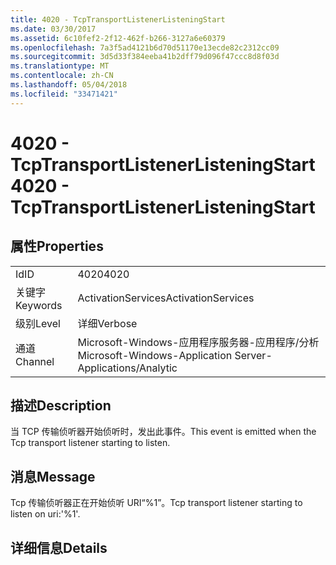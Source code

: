 ```yaml
---
title: 4020 - TcpTransportListenerListeningStart
ms.date: 03/30/2017
ms.assetid: 6c10fef2-2f12-462f-b266-3127a6e60379
ms.openlocfilehash: 7a3f5ad4121b6d70d51170e13ecde82c2312cc09
ms.sourcegitcommit: 3d5d33f384eeba41b2dff79d096f47ccc8d8f03d
ms.translationtype: MT
ms.contentlocale: zh-CN
ms.lasthandoff: 05/04/2018
ms.locfileid: "33471421"
---
```

# <a name="4020---tcptransportlistenerlisteningstart"></a><span data-ttu-id="ded44-102">4020 - TcpTransportListenerListeningStart</span><span class="sxs-lookup"><span data-stu-id="ded44-102">4020 - TcpTransportListenerListeningStart</span></span>
## <a name="properties"></a><span data-ttu-id="ded44-103">属性</span><span class="sxs-lookup"><span data-stu-id="ded44-103">Properties</span></span>  
  
|||  
|-|-|  
|<span data-ttu-id="ded44-104">Id</span><span class="sxs-lookup"><span data-stu-id="ded44-104">ID</span></span>|<span data-ttu-id="ded44-105">4020</span><span class="sxs-lookup"><span data-stu-id="ded44-105">4020</span></span>|  
|<span data-ttu-id="ded44-106">关键字</span><span class="sxs-lookup"><span data-stu-id="ded44-106">Keywords</span></span>|<span data-ttu-id="ded44-107">ActivationServices</span><span class="sxs-lookup"><span data-stu-id="ded44-107">ActivationServices</span></span>|  
|<span data-ttu-id="ded44-108">级别</span><span class="sxs-lookup"><span data-stu-id="ded44-108">Level</span></span>|<span data-ttu-id="ded44-109">详细</span><span class="sxs-lookup"><span data-stu-id="ded44-109">Verbose</span></span>|  
|<span data-ttu-id="ded44-110">通道</span><span class="sxs-lookup"><span data-stu-id="ded44-110">Channel</span></span>|<span data-ttu-id="ded44-111">Microsoft-Windows-应用程序服务器-应用程序/分析</span><span class="sxs-lookup"><span data-stu-id="ded44-111">Microsoft-Windows-Application Server-Applications/Analytic</span></span>|  
  
## <a name="description"></a><span data-ttu-id="ded44-112">描述</span><span class="sxs-lookup"><span data-stu-id="ded44-112">Description</span></span>  
 <span data-ttu-id="ded44-113">当 TCP 传输侦听器开始侦听时，发出此事件。</span><span class="sxs-lookup"><span data-stu-id="ded44-113">This event is emitted when the Tcp transport listener starting to listen.</span></span>  
  
## <a name="message"></a><span data-ttu-id="ded44-114">消息</span><span class="sxs-lookup"><span data-stu-id="ded44-114">Message</span></span>  
 <span data-ttu-id="ded44-115">Tcp 传输侦听器正在开始侦听 URI“%1”。</span><span class="sxs-lookup"><span data-stu-id="ded44-115">Tcp transport listener starting to listen on uri:'%1'.</span></span>  
  
## <a name="details"></a><span data-ttu-id="ded44-116">详细信息</span><span class="sxs-lookup"><span data-stu-id="ded44-116">Details</span></span>
